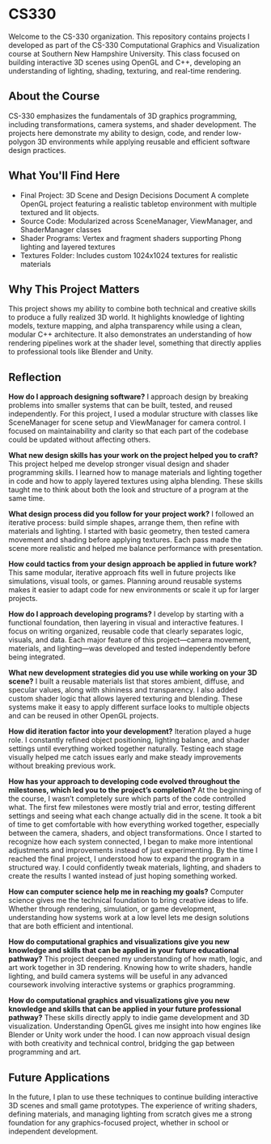 # CS330
Welcome to the CS-330 organization. This repository contains projects I developed as part of the CS-330 Computational Graphics and Visualization course at Southern New Hampshire University. This class focused on building interactive 3D scenes using OpenGL and C++, developing an understanding of lighting, shading, texturing, and real-time rendering.

## About the Course
CS-330 emphasizes the fundamentals of 3D graphics programming, including transformations, camera systems, and shader development. The projects here demonstrate my ability to design, code, and render low-polygon 3D environments while applying reusable and efficient software design practices.

## What You'll Find Here

- Final Project: 3D Scene and Design Decisions Document
A complete OpenGL project featuring a realistic tabletop environment with multiple textured and lit objects.
- Source Code: Modularized across SceneManager, ViewManager, and ShaderManager classes
- Shader Programs: Vertex and fragment shaders supporting Phong lighting and layered textures
- Textures Folder: Includes custom 1024x1024 textures for realistic materials

## Why This Project Matters
This project shows my ability to combine both technical and creative skills to produce a fully realized 3D world. It highlights knowledge of lighting models, texture mapping, and alpha transparency while using a clean, modular C++ architecture. It also demonstrates an understanding of how rendering pipelines work at the shader level, something that directly applies to professional tools like Blender and Unity.

## Reflection
**How do I approach designing software?**
I approach design by breaking problems into smaller systems that can be built, tested, and reused independently. For this project, I used a modular structure with classes like SceneManager for scene setup and ViewManager for camera control. I focused on maintainability and clarity so that each part of the codebase could be updated without affecting others.

**What new design skills has your work on the project helped you to craft?**
This project helped me develop stronger visual design and shader programming skills. I learned how to manage materials and lighting together in code and how to apply layered textures using alpha blending. These skills taught me to think about both the look and structure of a program at the same time.

**What design process did you follow for your project work?**
I followed an iterative process: build simple shapes, arrange them, then refine with materials and lighting. I started with basic geometry, then tested camera movement and shading before applying textures. Each pass made the scene more realistic and helped me balance performance with presentation.

**How could tactics from your design approach be applied in future work?**
This same modular, iterative approach fits well in future projects like simulations, visual tools, or games. Planning around reusable systems makes it easier to adapt code for new environments or scale it up for larger projects.

**How do I approach developing programs?**
I develop by starting with a functional foundation, then layering in visual and interactive features. I focus on writing organized, reusable code that clearly separates logic, visuals, and data. Each major feature of this project—camera movement, materials, and lighting—was developed and tested independently before being integrated.

**What new development strategies did you use while working on your 3D scene?**
I built a reusable materials list that stores ambient, diffuse, and specular values, along with shininess and transparency. I also added custom shader logic that allows layered texturing and blending. These systems make it easy to apply different surface looks to multiple objects and can be reused in other OpenGL projects.

**How did iteration factor into your development?**
Iteration played a huge role. I constantly refined object positioning, lighting balance, and shader settings until everything worked together naturally. Testing each stage visually helped me catch issues early and make steady improvements without breaking previous work.

**How has your approach to developing code evolved throughout the milestones, which led you to the project’s completion?**
At the beginning of the course, I wasn’t completely sure which parts of the code controlled what. The first few milestones were mostly trial and error, testing different settings and seeing what each change actually did in the scene. It took a bit of time to get comfortable with how everything worked together, especially between the camera, shaders, and object transformations. Once I started to recognize how each system connected, I began to make more intentional adjustments and improvements instead of just experimenting. By the time I reached the final project, I understood how to expand the program in a structured way. I could confidently tweak materials, lighting, and shaders to create the results I wanted instead of just hoping something worked.

**How can computer science help me in reaching my goals?**
Computer science gives me the technical foundation to bring creative ideas to life. Whether through rendering, simulation, or game development, understanding how systems work at a low level lets me design solutions that are both efficient and intentional.

**How do computational graphics and visualizations give you new knowledge and skills that can be applied in your future educational pathway?**
This project deepened my understanding of how math, logic, and art work together in 3D rendering. Knowing how to write shaders, handle lighting, and build camera systems will be useful in any advanced coursework involving interactive systems or graphics programming.

**How do computational graphics and visualizations give you new knowledge and skills that can be applied in your future professional pathway?**
These skills directly apply to indie game development and 3D visualization. Understanding OpenGL gives me insight into how engines like Blender or Unity work under the hood. I can now approach visual design with both creativity and technical control, bridging the gap between programming and art.

## Future Applications
In the future, I plan to use these techniques to continue building interactive 3D scenes and small game prototypes. The experience of writing shaders, defining materials, and managing lighting from scratch gives me a strong foundation for any graphics-focused project, whether in school or independent development.
